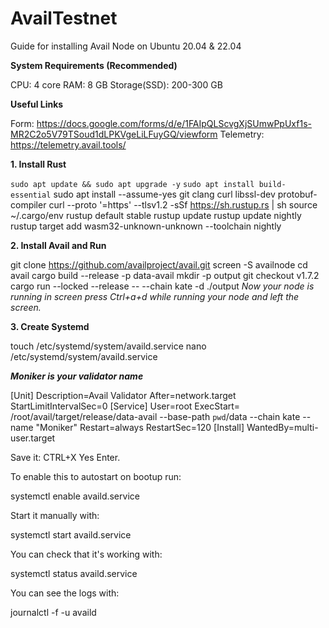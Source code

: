 # AvailTestnet
Guide for installing Avail Node on Ubuntu 20.04 &amp; 22.04

**System Requirements (Recommended)**

CPU: 4 core
RAM: 8 GB
Storage(SSD): 200-300 GB

**Useful Links**

Form: https://docs.google.com/forms/d/e/1FAIpQLScvgXjSUmwPpUxf1s-MR2C2o5V79TSoud1dLPKVgeLiLFuyGQ/viewform
Telemetry: https://telemetry.avail.tools/

**1. Install Rust**


`sudo apt update && sudo apt upgrade -y`
`sudo apt install build-essential`
sudo apt install --assume-yes git clang curl libssl-dev protobuf-compiler
curl --proto '=https' --tlsv1.2 -sSf https://sh.rustup.rs | sh
source ~/.cargo/env
rustup default stable
rustup update
rustup update nightly
rustup target add wasm32-unknown-unknown --toolchain nightly

**2. Install Avail and Run**

git clone https://github.com/availproject/avail.git
screen -S availnode 
cd avail
cargo build --release -p data-avail
mkdir -p output
git checkout v1.7.2
cargo run --locked --release -- --chain kate -d ./output
*Now your node is running in screen press Ctrl+a+d while running your node and left the screen.*

**3. Create Systemd**

touch /etc/systemd/system/availd.service
nano /etc/systemd/system/availd.service

***Moniker is your validator name***

[Unit] 
Description=Avail Validator
After=network.target
StartLimitIntervalSec=0
[Service] 
User=root 
ExecStart= /root/avail/target/release/data-avail --base-path `pwd`/data --chain kate --name "Moniker"
Restart=always 
RestartSec=120
[Install] 
WantedBy=multi-user.target

Save it: CTRL+X Yes Enter.


To enable this to autostart on bootup run:

systemctl enable availd.service

Start it manually with:

systemctl start availd.service

You can check that it's working with:

systemctl status availd.service

You can see the logs with:

journalctl -f -u availd



